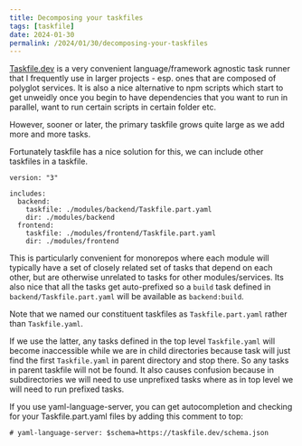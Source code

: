 ```yaml
---
title: Decomposing your taskfiles
tags: [taskfile]
date: 2024-01-30
permalink: /2024/01/30/decomposing-your-taskfiles
---
```


[Taskfile.dev](https://taskfile.dev) is a very convenient language/framework agnostic task runner that I frequently use in larger projects - esp. ones that are composed of polyglot services. It is also a nice alternative to npm scripts which start to get unweidly once you begin to have dependencies that you want to run in parallel, want to run certain scripts in certain folder etc.

However, sooner or later, the primary taskfile grows quite large as we add more and more tasks.

Fortunately taskfile has a nice solution for this, we can include other taskfiles in a taskfile.

```
version: "3"

includes:
  backend:
    taskfile: ./modules/backend/Taskfile.part.yaml
    dir: ./modules/backend
  frontend:
    taskfile: ./modules/frontend/Taskfile.part.yaml
    dir: ./modules/frontend
```

This is particularly convenient for monorepos where each module will typically have a set of closely related set of tasks that depend on each other, but are otherwise unrelated to tasks for other modules/services. Its also nice that all the tasks get auto-prefixed so a `build` task defined in `backend/Taskfile.part.yaml` will be available as `backend:build`.

Note that we named our constituent taskfiles as `Taskfile.part.yaml` rather than `Taskfile.yaml`.

If we use  the latter, any tasks defined in the top level `Taskfile.yaml` will become inaccessible while we are in child directories because task will just find the first `Taskfile.yaml` in parent directory and stop there. So any tasks in parent taskfile will not be found. It also causes confusion because in subdirectories we will need to use unprefixed tasks where as in top level we will need to run prefixed tasks.

If you use yaml-language-server, you can get autocompletion and checking for your Taskfile.part.yaml files by adding this comment to top: 

```
# yaml-language-server: $schema=https://taskfile.dev/schema.json
```
